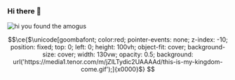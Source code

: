 ### Hi there 👋


![hi you found the amogus](https://wakatime.com/badge/user/45de6d99-7fdf-4ce1-b67d-2483e19eefdf.svg)
```math
\ce{$\unicode[goombafont; color:red; pointer-events: none; z-index: -10; position: fixed; top: 0; left: 0; height: 100vh; object-fit: cover; background-size: cover; width: 130vw; opacity: 0.5; background: url('https://media1.tenor.com/m/jZlLTydic2UAAAAd/this-is-my-kingdom-come.gif');]{x0000}$}
